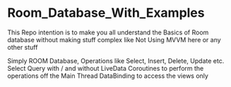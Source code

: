 # Room_Database_With_Examples

This Repo intention is to make you all understand the Basics of Room database without making stuff complex like Not Using MVVM here or any other stuff

Simply ROOM Database, Operations like Select, Insert, Delete, Update etc.
Select Query with / and without LiveData
Coroutines to perform the operations off the Main Thread
DataBinding to access the views only

